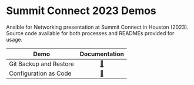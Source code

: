 # Summit Connect 2023 Demos

Ansible for Networking presentation at Summit Connect in Houston (2023). Source code available for both processes and READMEs provided for usage.

| Demo | Documentation |
| --- | :---: |
| Git Backup and Restore | [📖](./git_backup_restore.md) |
| Configuration as Code | [📖](./config_as_code.md) |